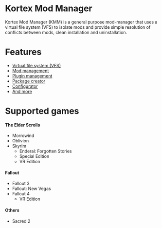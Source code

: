 # Kortex Mod Manager

Kortex Mod Manager (KMM) is a general purpose mod-manager that uses a virtual file system (VFS) to isolate mods and provide simple resolution of conflicts between mods, clean installation and uninstallation.

# Features
- [Virtual file system (VFS)](?page=features#virtual-file-system-vfs)
- [Mod management](?page=features#mod-management)
- [Plugin management](?page=features#plugin-management)
- [Package creator](?page=features#package-creator)
- [Configurator](?page=features#configurator)
- [And more](?page=features#other-features)

# Supported games

#### The Elder Scrolls
- Morrowind
- Oblivion
- Skyrim
	- Enderal: Forgotten Stories
	- Special Edition
	- VR Edition

#### Fallout
- Fallout 3
- Fallout: New Vegas
- Fallout 4
	- VR Edition

#### Others
- Sacred 2
